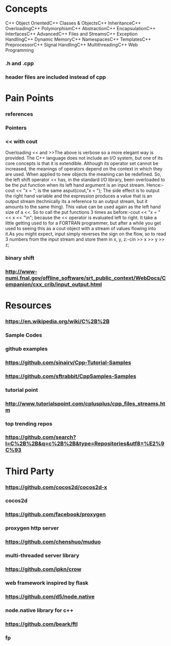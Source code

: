 # Concepts
C++ Object OrientedC++ Classes & ObjectsC++ InheritanceC++ OverloadingC++ PolymorphismC++ AbstractionC++ EncapsulationC++ InterfacesC++ AdvancedC++ Files and StreamsC++ Exception HandlingC++ Dynamic MemoryC++ NamespacesC++ TemplatesC++ PreprocessorC++ Signal HandlingC++ MultithreadingC++ Web Programming
### .h and .cpp
### header files are included instead of cpp
# Pain Points
### references 
### Pointers
### << with cout
Overloading << and >>The above is verbose so a more elegant way is provided. The C++ language does not include an I/O system, but one of its core concepts is that it is extendible. Although its operator set cannot be increased, the meanings of operators depend on the context in which they are used. When applied to new objects the meaning can be redefined. So, the left shift operator << has, in the standard I/O library, been overloaded to be the put function when its left hand argument is an input stream. Hence:-cout <<  "x = ";
is the same asput(cout,"x = ");
The side effect is to output the right hand variable and the expression produces a value that is an output stream (technically its a reference to an output stream, but it amounts to the same thing). This value can be used again as the left hand size of a <<. So to call the put functions 3 times as before:-cout << "x = " << x << "\n";
because the << operator is evaluated left to right. It take a little getting used to for a FORTRAN programmer, but after a while you get used to seeing this as a cout object with a stream of values flowing into it.As you might expect, input simply reverses the sign on the flow, so to read 3 numbers from the input stream and store them in x, y, z:-cin >> x >> y >> z;

### binary shift
### http://www-numi.fnal.gov/offline_software/srt_public_context/WebDocs/Companion/cxx_crib/input_output.html
# Resources
### https://en.wikipedia.org/wiki/C%2B%2B
### Sample Codes
### github examples
### https://github.com/sinairv/Cpp-Tutorial-Samples
### https://github.com/sftrabbit/CppSamples-Samples
### tutorial point 
### http://www.tutorialspoint.com/cplusplus/cpp_files_streams.htm
### top trending repos
### https://github.com/search?l=C%2B%2B&q=c%2B%2B&type=Repositories&utf8=%E2%9C%93
# Third Party
### https://github.com/cocos2d/cocos2d-x
### cocos2d
### https://github.com/facebook/proxygen
### proxygen http server
### https://github.com/chenshuo/muduo
### multi-threaded server library
### https://github.com/ipkn/crow
### web framework inspired by flask
### https://github.com/d5/node.native
### node.native library for c++
### https://github.com/beark/ftl
### fp
